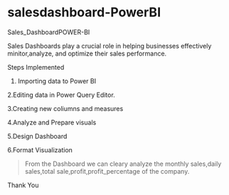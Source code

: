 # salesdashboard-PowerBI

Sales_DashboardPOWER-BI

Sales Dashboards play a crucial role in helping businesses effectively minitor,analyze, and optimize their sales performance.

Steps Implemented

1. Importing data to Power BI

2.Editing data in Power Query Editor.

3.Creating new coliumns and measures

4.Analyze and Prepare visuals

5.Design Dashboard

6.Format Visualization


>From the Dashboard we can cleary analyze the monthly sales,daily sales,total sale,profit,profit_percentage of the company.


Thank You
